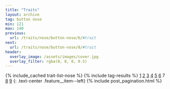 ```yaml
---
title: "Traits"
layout: archive
tag: button nose
min: 121
max: 140
previous:
  url: /traits/nose/button-nose/6/#trait
next:
  url: /traits/nose/button-nose/8/#trait
header:
  overlay_image: /assets/images/cover.jpg
  overlay_filter: rgba(0, 0, 0, 0.5)
---
```

{% include_cached trait-list-nose %}
{% include tag-results %}
[1](/traits/nose/button-nose/1/#trait) [2](/traits/nose/button-nose/2/#trait) [3](/traits/nose/button-nose/3/#trait) [4](/traits/nose/button-nose/4/#trait) [5](/traits/nose/button-nose/5/#trait) [6](/traits/nose/button-nose/6/#trait) 7 [8](/traits/nose/button-nose/8/#trait) [9](/traits/nose/button-nose/9/#trait) 
{: .text-center .feature__item--left}
{% include post_pagination.html %}
